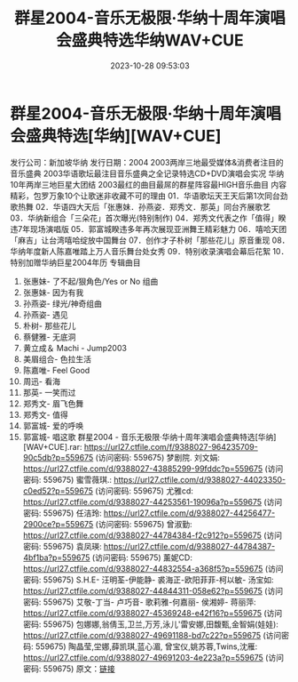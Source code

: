 ﻿---
title: 群星2004-音乐无极限·华纳十周年演唱会盛典特选华纳WAV+CUE
date: 2023-10-28 09:53:03
categories: WAV车载音乐、镜像
tags: 华语中文
---
# 群星2004-音乐无极限·华纳十周年演唱会盛典特选[华纳][WAV+CUE]

发行公司：新加坡华纳
发行日期：2004
2003两岸三地最受媒体&消费者注目的音乐盛典
2003华语歌坛最注目音乐盛典之全记录特选CD+DVD演唱会实况
华纳10年两岸三地巨星大团结
2003最红的曲目最屌的群星阵容最HIGH音乐曲目
内容精彩，包罗万象10个让歌迷非收藏不可的理由
01．华语歌坛天王天后第1次同台劲歌热舞
02．华语四大天后「张惠妹．孙燕姿．郑秀文．那英」同台齐展歌艺
03．华纳新组合「三朵花」首次曝光(特别制作)
04．郑秀文代表之作「值得」睽违7年现场演唱版
05．郭富城睽违多年再次展现亚洲舞王精彩魅力
06．嘻哈天团「麻吉」让台湾嘻哈绽放中国舞台
07．创作才子朴树「那些花儿」原音重现
08．华纳年度新人陈嘉唯踏上万人音乐舞台处女秀
09．特别收录演唱会幕后花絮
10．特别加赠华纳巨星2004年历
专辑曲目
01. 张惠妹- 了不起/狠角色/Yes or No 组曲
02. 张惠妹- 因为有我
03. 孙燕姿- 绿光/神奇组曲
04. 孙燕姿- 遇见
05. 朴树- 那些花儿
06. 蔡健雅- 无底洞
07. 黄立成＆ Machi - Jump2003
08. 美眉组合- 色拉生活
09. 陈嘉唯- Feel Good
10. 周迅- 看海
11. 那英- 一笑而过
12. 郑秀文- 眉飞色舞
13. 郑秀文- 值得
14. 郭富城- 爱的呼唤
15. 郭富城- 唱这歌
群星2004 - 音乐无极限·华纳十周年演唱会盛典特选[华纳][WAV+CUE].rar: https://url27.ctfile.com/f/9388027-964235709-90c5db?p=559675
(访问密码: 559675)
梦剧院. 刘文娟: https://url27.ctfile.com/d/9388027-43885299-99fddc?p=559675
(访问密码: 559675)
蜜雪薇琪.: https://url27.ctfile.com/d/9388027-44023350-c0ed52?p=559675
(访问密码: 559675)
尤雅cd: https://url27.ctfile.com/d/9388027-44253561-19096a?p=559675
(访问密码: 559675)
任洁玲: https://url27.ctfile.com/d/9388027-44256477-2900ce?p=559675
(访问密码: 559675)
曾淑勤: https://url27.ctfile.com/d/9388027-44784384-f2c912?p=559675
(访问密码: 559675)
袁凤瑛: https://url27.ctfile.com/d/9388027-44784387-4bf1ba?p=559675
(访问密码: 559675)
薰妮CD: https://url27.ctfile.com/d/9388027-44832554-a368f5?p=559675
(访问密码: 559675)
S.H.E- 汪明荃-伊能静- 裘海正-欧阳菲菲-柯以敏- 汤宝如: https://url27.ctfile.com/d/9388027-44844311-058e62?p=559675
(访问密码: 559675)
艾敬-丁当- 卢巧音- 歌莉雅-何嘉丽- 侯湘婷- 蒋丽萍: https://url27.ctfile.com/d/9388027-45369248-e42f16?p=559675
(访问密码: 559675)
包娜娜,翁倩玉,卫兰,万芳,泳儿'雷安娜,田馥甄,金智娟(娃娃): https://url27.ctfile.com/d/9388027-49691188-bd7c22?p=559675
(访问密码: 559675)
陶晶莹,坣娜,薛凯琪,蓝心湄, 曾宝仪,姚苏蓉,Twins,沈雁: https://url27.ctfile.com/d/9388027-49691203-4e223a?p=559675
(访问密码: 559675)
原文：[链接](https://blog.sina.com.cn/s/blog_1647c7e76010313nh.html)